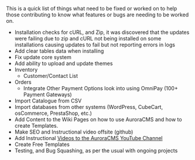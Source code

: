 This is a quick list of things what need to be fixed or worked on to help those contributing to know what features or bugs are needing to be worked on.

- Installation checks for cURL, and Zip, it was discovered that the updates were failing due to zip and cURL not being installed on some installations causing updates to fail but not reporting errors in logs
- Add clear tables data when installing
- Fix update core system
- Add ability to upload and update themes
- Inventory
  - Customer/Contact List
- Orders
  - Integrate Other Payment Options look into using OmniPay (100+ Payment Gateways)
- Import Catalogue from CSV
- Import databases from other systems (WordPress, CubeCart, osCommerce, PrestaShop, etc.)
- Add Content to the Wiki Pages on how to use AuroraCMS and how to create Templates.
- Make SEO and Instructional video offsite (github)
- Add Instructional [Videos to the AuroraCMS YouTube Channel](https://www.youtube.com/channel/UC9vFbrBKmnSgf8TNUBvDX2Q)
- Create Free Templates
- Testing, and Bug Squashing, as per the usual with ongoing projects
